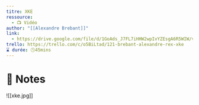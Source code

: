 ```yaml
---
titre: XKE
ressource:
  - 📺 Vidéo
author: "[[Alexandre Brebant]]"
link:
  - https://drive.google.com/file/d/1GoAds_J7FL7iHHW2wpIvYZEsgA6R5WIW/view
trello: https://trello.com/c/o5BiLtad/121-brebant-alexandre-rex-xke
⌛ durée: 🕓45mins
---
```

# 📝 Notes

![[xke.jpg]]
